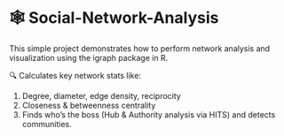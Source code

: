 # 🕸️ Social-Network-Analysis
This simple project demonstrates how to perform network analysis and visualization using the igraph package in R.

🔍 Calculates key network stats like:
1) Degree, diameter, edge density, reciprocity
2) Closeness & betweenness centrality
3) Finds who’s the boss (Hub & Authority analysis via HITS) and detects communities.
